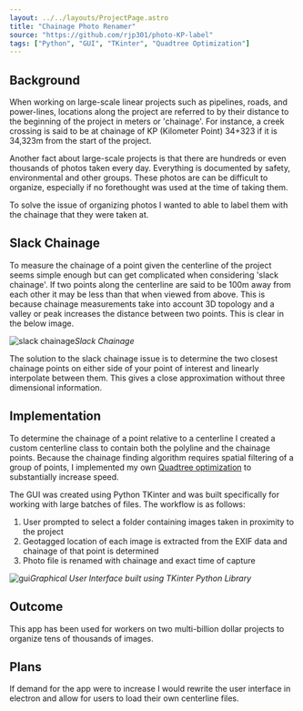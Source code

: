 ```yaml
---
layout: ../../layouts/ProjectPage.astro
title: "Chainage Photo Renamer"
source: "https://github.com/rjp301/photo-KP-label"
tags: ["Python", "GUI", "TKinter", "Quadtree Optimization"]
---
```


## Background

When working on large-scale linear projects such as pipelines, roads, and power-lines, locations along the project are referred to by their distance to the beginning of the project in meters or 'chainage'. For instance, a creek crossing is said to be at chainage of KP (Kilometer Point) 34+323 if it is 34,323m from the start of the project.

Another fact about large-scale projects is that there are hundreds or even thousands of photos taken every day. Everything is documented by safety, environmental and other groups. These photos are can be difficult to organize, especially if no forethought was used at the time of taking them.

To solve the issue of organizing photos I wanted to able to label them with the chainage that they were taken at.

## Slack Chainage

To measure the chainage of a point given the centerline of the project seems simple enough but can get complicated when considering 'slack chainage'. If two points along the centerline are said to be 100m away from each other it may be less than that when viewed from above. This is because chainage measurements take into account 3D topology and a valley or peak increases the distance between two points. This is clear in the below image.

![slack chainage](https://github.com/rjp301/personal-website-astro/blob/master/public/media/chainage_renamer_slack.png?raw=true)_Slack Chainage_

The solution to the slack chainage issue is to determine the two closest chainage points on either side of your point of interest and linearly interpolate between them. This gives a close approximation without three dimensional information.

## Implementation

To determine the chainage of a point relative to a centerline I created a custom centerline class to contain both the polyline and the chainage points. Because the chainage finding algorithm requires spatial filtering of a group of points, I implemented my own [Quadtree optimization](https://en.wikipedia.org/wiki/Quadtree#:~:text=A%20quadtree%20is%20a%20tree,into%20four%20quadrants%20or%20regions.) to substantially increase speed.

The GUI was created using Python TKinter and was built specifically for working with large batches of files. The workflow is as follows:
1. User prompted to select a folder containing images taken in proximity to the project
1. Geotagged location of each image is extracted from the EXIF data and chainage of that point is determined
1. Photo file is renamed with chainage and exact time of capture

![gui](https://github.com/rjp301/personal-website-astro/blob/master/public/media/chainage_renamer_ui.png?raw=true)_Graphical User Interface built using TKinter Python Library_

## Outcome

This app has been used for workers on two multi-billion dollar projects to organize tens of thousands of images.

## Plans

If demand for the app were to increase I would rewrite the user interface in electron and allow for users to load their own centerline files.